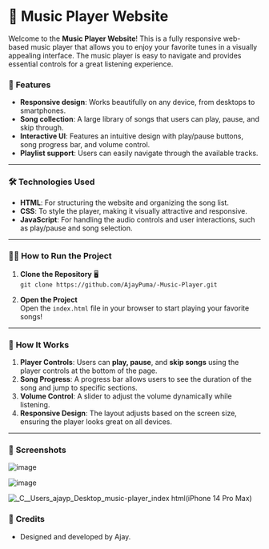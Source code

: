 

# 🎵 Music Player Website

Welcome to the **Music Player Website**! This is a fully responsive web-based music player that allows you to enjoy your favorite tunes in a visually appealing interface. The music player is easy to navigate and provides essential controls for a great listening experience.

### 🚀 **Features**

- **Responsive design**: Works beautifully on any device, from desktops to smartphones.
- **Song collection**: A large library of songs that users can play, pause, and skip through.
- **Interactive UI**: Features an intuitive design with play/pause buttons, song progress bar, and volume control.
- **Playlist support**: Users can easily navigate through the available tracks.

---

### 🛠️ **Technologies Used**

- **HTML**: For structuring the website and organizing the song list.
- **CSS**: To style the player, making it visually attractive and responsive.
- **JavaScript**: For handling the audio controls and user interactions, such as play/pause and song selection.

---

### 🏃‍♂️ **How to Run the Project**

1. **Clone the Repository** 🖥️  
   `git clone https://github.com/AjayPuma/-Music-Player.git`

2. **Open the Project**  
   Open the `index.html` file in your browser to start playing your favorite songs!

---

### 🧩 **How It Works**

1. **Player Controls**: Users can **play, pause**, and **skip songs** using the player controls at the bottom of the page.
2. **Song Progress**: A progress bar allows users to see the duration of the song and jump to specific sections.
3. **Volume Control**: A slider to adjust the volume dynamically while listening.
4. **Responsive Design**: The layout adjusts based on the screen size, ensuring the player looks great on all devices.

---

### 📸 **Screenshots**

![image](https://github.com/user-attachments/assets/8e919d83-14fe-4fc7-8a73-2cdbdbd7d562)

![image](https://github.com/user-attachments/assets/2b5bfa14-fbb0-4cb6-b94f-ee3168260d13)

![_C__Users_ajayp_Desktop_music-player_index html(iPhone 14 Pro Max)](https://github.com/user-attachments/assets/3a9e8efa-841d-4039-8c12-89df04328909)


### 🎨 **Credits**

- Designed and developed by Ajay.  
